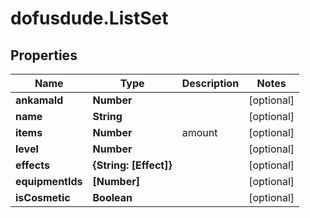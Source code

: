 # dofusdude.ListSet

## Properties

Name | Type | Description | Notes
------------ | ------------- | ------------- | -------------
**ankamaId** | **Number** |  | [optional] 
**name** | **String** |  | [optional] 
**items** | **Number** | amount | [optional] 
**level** | **Number** |  | [optional] 
**effects** | **{String: [Effect]}** |  | [optional] 
**equipmentIds** | **[Number]** |  | [optional] 
**isCosmetic** | **Boolean** |  | [optional] 


